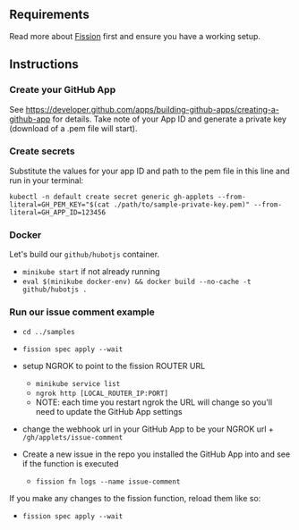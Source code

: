 ## Requirements

Read more about [Fission](https://fission.io) first and ensure you have a working setup.

## Instructions

### Create your GitHub App

See https://developer.github.com/apps/building-github-apps/creating-a-github-app for details.
Take note of your App ID and generate a private key (download of a .pem file will start). 

### Create secrets
Substitute the values for your app ID and path to the pem file in this line and run in your terminal:

```
kubectl -n default create secret generic gh-applets --from-literal=GH_PEM_KEY="$(cat ./path/to/sample-private-key.pem)" --from-literal=GH_APP_ID=123456
```

### Docker
Let's build our `github/hubotjs` container.

* `minikube start` if not already running
* `eval $(minikube docker-env) && docker build --no-cache -t github/hubotjs .`

### Run our issue comment example

* `cd ../samples`
* `fission spec apply --wait`

* setup NGROK to point to the fission ROUTER URL
  * `minikube service list`
  * `ngrok http [LOCAL_ROUTER_IP:PORT]`
  * NOTE: each time you restart ngrok the URL will change so you'll need to update the GitHub App settings
* change the webhook url in your GitHub App to be your NGROK url + `/gh/applets/issue-comment`
* Create a new issue in the repo you installed the GitHub App into and see if the function is executed
  * `fission fn logs --name issue-comment`

If you make any changes to the fission function, reload them like so:
* `fission spec apply --wait`
